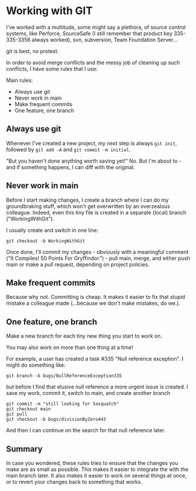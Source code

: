 # Working with GIT

I've worked with a multitude, some might say a plethora, of source control systems, like
Perforce, SourceSafe (I still remember that product key 335-335-3356 always worked), 
svn, subversion, Team Foundation Server...

git is best, no protest.

In order to avoid merge conflicts and the messy job of cleaning up such conflicts, I have some rules that I use:

Main rules:
* Always use git
* Never work in main
* Make frequent commits
* One feature, one branch

## Always use git
Whenever I've created a new project, my next step is always ``git init``,
followed by ``git add -A``
and ``git commit -m initial``.

"But you haven't done anything worth saving yet!" 
No. But I'm about to - and if something happens, I can diff with the original.

## Never work in main
Before I start making changes, I create a branch where I can do my groundbraking stuff, 
which won't get overwritten by an overzealous colleague.
Indeed, even this tiny file is created in a separate (local) branch ("WorkingWithGit").

I usually create and switch in one line:
```
git checkout -b WorkingWithGit
```

Once done, I'll commit my changes - obviously with a meaningful comment ("It Compiles! 50 Points For Gryffindor.") - pull main, merge, and either push main or make a pull request, depending on project policies.

## Make frequent commits
Because why not. Committing is cheap. It makes it easier to fix that stupid mistake a colleague made (...because we don't make mistakes, do we.).

## One feature, one branch
Make a new branch for each tiny new thing you start to work on.

You may also work on more than one thing at a time!

For example, a user has created a task #335 "Null reference exception".
I might do something like:

```
git branch -b bugs/NullReferenceException335
```

but before I find that elusive null reference a more urgent issue is created.
I save my work, commit it, switch to main, and create another branch
```
git commit -m "still looking for Sasquatch"
git checkout main
git pull
git checkout -b bugs/divisionByZero443
```
And then I can continue on the search for that null reference later.

## Summary
In case you wondered, these rules tries to ensure that the changes you make are as
small as possible. This makes it easier to integrate the with the main branch later.
It also makes it easier to work on several things at once, or to revert your changes 
back to something that works.
